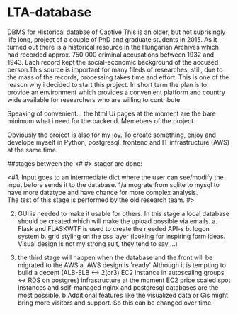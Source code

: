 # LTA-database



DBMS for Historical databse of Captive
This is an older, but not suprisingly life long, project of a couple of PhD and graduate students in 2015. As it turned out there is a historical resource in the Hungarian Archives which had recorded approx. 750 000 criminal accusations between 1932 and 1943. Each record kept the social-economic background of the accused person.This source is important for many fileds of researches, still, due to the mass of the records, processing takes time and effort. This is one of the reason why i decided to start this project. In short term the plan is to provide  an environment which provides a convenient platform  and country wide available for researchers who are willing to contribute.

Speaking of convenient... the html Ui pages at the moment are the bare minimum what i need for the backend. Memebers of the project 

 Obviously the project is also for my joy. To create something, enjoy and develope myself in Python, postgresql, frontend and IT infrastructure (AWS) at the same time.

##stages  between the <# #> stager are done: 

<#1. Input goes to an intermediate dict where the user can see/modify the input before sends it to the database.
1/a  mograte from sqlite to mysql to have more datatype and have chance for more complex analysis.  
   The test of this stage is performed by the old research team. #> 

2. GUI is needed to make it usable for others. In this stage a local database should be created which will make the upload possible via emails. 
   a. Flask and FLASKWTF is used to create the needed API-s
   b. logon system 
   b. grid styling on the css layer (looking for inspiring form ideas. Visual design is not my strong suit, they tend to say ...)

3. the third stage will happen when the database and the front will be migrated to the AWS 
   a. AWS design is 'ready' Although it is tempting to build a decent (ALB-ELB <-> 2(or3) EC2 instance in autoscaling groups <-> RDS on postgres)  infrastructure at the moment EC2 price scaled spot instances and self-managed nginx and postgresql databases are the most possible. 
   b.Additional features like the visualized data or Gis might bring more visitors and support. So this can be changed over time.


